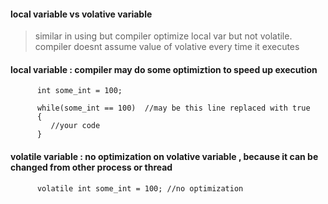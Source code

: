 #### local variable vs volative variable

> similar in using but compiler optimize local var but not volatile. 
  compiler doesnt assume value of volative every time it executes

#### local variable : compiler may do some optimiztion to speed up execution

          int some_int = 100;

          while(some_int == 100)  //may be this line replaced with true
          {
             //your code
          }
          
          
#### volatile variable : no optimization on volative variable , because it can be changed from other process or thread

          volatile int some_int = 100; //no optimization          
